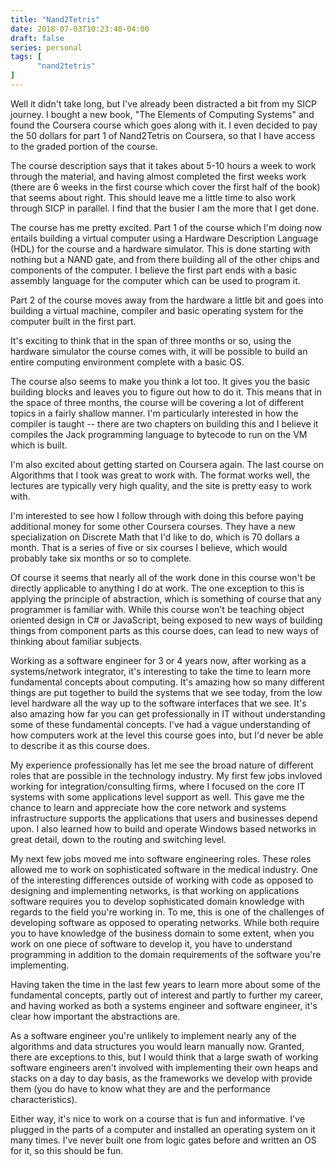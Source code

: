 ```yaml
---
title: "Nand2Tetris"
date: 2018-07-03T10:23:48-04:00
draft: false
series: personal
tags: [
      "nand2tetris"
]
---
```


Well it didn't take long, but I've already been distracted a bit from
my SICP journey.  I bought a new book, "The Elements of Computing
Systems" and found the Coursera course which goes along with it.  I
even decided to pay the 50 dollars for part 1 of Nand2Tetris on
Coursera, so that I have access to the graded portion of the course.

The course description says that it takes about 5-10 hours a week to
work through the material, and having almost completed the first weeks
work (there are 6 weeks in the first course which cover the first half
of the book) that seems about right.  This should leave me a little
time to also work through SICP in parallel.  I find that the busier I
am the more that I get done.

The course has me pretty excited.  Part 1 of the course which I'm
doing now entails building a virtual computer using a Hardware
Description Language (HDL) for the course and a hardware simulator.
This is done starting with nothing but a NAND gate, and from there
building all of the other chips and components of the computer.  I
believe the first part ends with a basic assembly language for the
computer which can be used to program it.

Part 2 of the course moves away from the hardware a little bit and
goes into building a virtual machine, compiler and basic operating
system for the computer built in the first part.

It's exciting to think that in the span of three months or so, using
the hardware simulator the course comes with, it will be possible to
build an entire computing environment complete with a basic OS.

The course also seems to make you think a lot too.  It gives you the
basic building blocks and leaves you to figure out how to do it.  This
means that in the space of three months, the course will be covering a
lot of different topics in a fairly shallow manner.  I'm particularly
interested in how the compiler is taught -- there are two chapters on
building this and I believe it compiles the Jack programming language
to bytecode to run on the VM which is built.

I'm also excited about getting started on Coursera again.  The last
course on Algorithms that I took was great to work with.  The format
works well, the lectures are typically very high quality, and the site
is pretty easy to work with.

I'm interested to see how I follow through with doing this before
paying additional money for some other Coursera courses.  They have a
new specialization on Discrete Math that I'd like to do, which is 70
dollars a month.  That is a series of five or six courses I believe,
which would probably take six months or so to complete.

Of course it seems that nearly all of the work done in this course
won't be directly applicable to anything I do at work.  The one
exception to this is applying the principle of abstraction, which is
something of course that any programmer is familiar with.  While this
course won't be teaching object oriented design in C# or JavaScript,
being exposed to new ways of building things from component parts as
this course does, can lead to new ways of thinking about familiar
subjects.

Working as a software engineer for 3 or 4 years now, after working as
a systems/network integrator, it's interesting to take the time to
learn more fundamental concepts about computing.  It's amazing how so
many different things are put together to build the systems that we
see today, from the low level hardware all the way up to the software
interfaces that we see.  It's also amazing how far you can get
professionally in IT without understanding some of these fundamental
concepts.  I've had a vague understanding of how computers work at the
level this course goes into, but I'd never be able to describe it as
this course does.

My experience professionally has let me see the broad nature of
different roles that are possible in the technology industry.  My
first few jobs invloved working for integration/consulting firms,
where I focused on the core IT systems with some applications level
support as well.  This gave me the chance to learn and appreciate how
the core network and systems infrastructure supports the applications
that users and businesses depend upon.  I also learned how to build
and operate Windows based networks in great detail, down to the
routing and switching level.

My next few jobs moved me into software engineering roles.  These
roles allowed me to work on sophisticated software in the medical
industry.  One of the interesting differences outside of working with
code as opposed to designing and implementing networks, is that
working on applications software requires you to develop sophisticated
domain knowledge with regards to the field you're working in.  To me,
this is one of the challenges of developing software as opposed to
operating networks.  While both require you to have knowledge of the
business domain to some extent, when you work on one piece of
software to develop it, you have to understand programming in addition
to the domain requirements of the software you're implementing.

Having taken the time in the last few years to learn more about some
of the fundamental concepts, partly out of interest and partly to
further my career, and having worked as both a systems engineer and
software engineer, it's clear how important the abstractions are.

As a software engineer you're unlikely to implement nearly any
of the algorithms and data structures you would learn manually now.
Granted, there are exceptions to this, but I would think that a large
swath of working software engineers aren't involved with implementing
their own heaps and stacks on a day to day basis, as the frameworks we
develop with provide them (you do have to know what they are and the
performance characteristics).  

Either way, it's nice to work on a course that is fun and
informative.  I've plugged in the parts of a computer and installed an
operating system on it many times.  I've never built one from logic
gates before and written an OS for it, so this should be fun.



